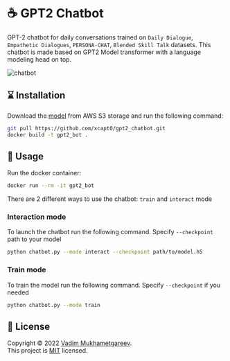 # ☕ GPT2 Chatbot

GPT-2 chatbot for daily conversations trained on `Daily Dialogue`, `Empathetic Dialogues`, `PERSONA-CHAT`, `Blended Skill Talk` datasets. This chatbot is made based on GPT2 Model transformer with a language modeling head on top.

![chatbot](https://user-images.githubusercontent.com/70326958/151570518-ce70261a-6e8e-47a0-92e5-2d7638e7aa68.jpg)


## ⌛ Installation

Download the [model](https://gpt2chatbot.s3.us-east-2.amazonaws.com/model.h5) from AWS S3 storage and run the following command:

```sh
git pull https://github.com/xcapt0/gpt2_chatbot.git
docker build -t gpt2_bot .
```

## 🤖 Usage

Run the docker container:
```sh
docker run --rm -it gpt2_bot
```

There are 2 different ways to use the chatbot: `train` and `interact` mode

### Interaction mode
To launch the chatbot run the following command. Specify `--checkpoint` path to your model
```sh
python chatbot.py --mode interact --checkpoint path/to/model.h5
```

### Train mode
To train the model run the following command. Specify `--checkpoint` if you needed
```sh
python chatbot.py --mode train
```

## 📝 License

Copyright © 2022 [Vadim Mukhametgareev](https://github.com/xcapt0).<br />
This project is [MIT](https://github.com/xcapt0/gpt2_chatbot/blob/master/LICENSE) licensed.
